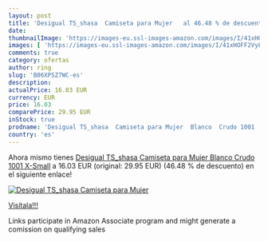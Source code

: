 ```yaml
---
layout: post
title: 'Desigual TS_shasa  Camiseta para Mujer   al 46.48 % de descuento'
date: 
thumbnailImage: 'https://images-eu.ssl-images-amazon.com/images/I/41xHOFF2VyL._SL200_.jpg'
images: [ 'https://images-eu.ssl-images-amazon.com/images/I/41xHOFF2VyL._SL200_.jpg' ]
comments: true
category: ofertas
author: ring
slug: 'B06XPSZ7WC-es'
description:
actualPrice: 16.03 EUR
currency: EUR
price: 16.03
comparePrice: 29.95 EUR
inStock: true
prodname: 'Desigual TS_shasa  Camiseta para Mujer  Blanco  Crudo 1001  X-Small'
country: 'es'
---
```


Ahora mismo tienes [Desigual TS_shasa  Camiseta para Mujer  Blanco  Crudo 1001  X-Small](https://www.amazon.es/dp/B06XPSZ7WC/?tag=tolees-21) a 16.03 EUR (original: 29.95 EUR) (46.48 %  de descuento) en el siguiente enlace!

[![Desigual TS_shasa  Camiseta para Mujer  ](https://images-eu.ssl-images-amazon.com/images/I/41xHOFF2VyL._SL200_.jpg)](https://www.amazon.es/dp/B06XPSZ7WC/?tag=tolees-21)

[Visítala!!!](https://www.amazon.es/dp/B06XPSZ7WC/?tag=tolees-21)

Links participate in Amazon Associate program and might generate a comission on qualifying sales
